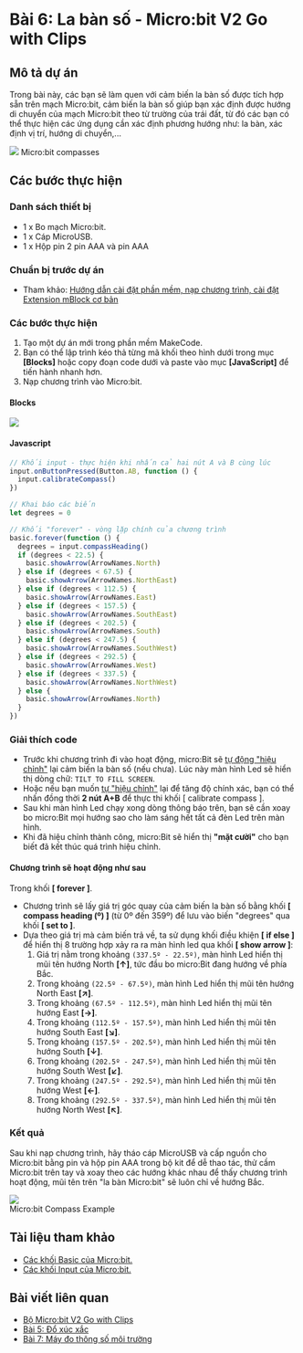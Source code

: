 # Bài 6: La bàn số - Micro:bit V2 Go with Clips

## Mô tả dự án

Trong bài này, các bạn sẽ làm quen với cảm biến la bàn số được tích hợp sẵn trên mạch Micro:bit, cảm biến la bàn số giúp bạn xác định được hướng di chuyển của mạch Micro:bit theo từ trường của trái đất, từ đó các bạn có thể thực hiện các ứng dụng cần xác định phương hướng như: la bàn, xác định vị trí, hướng di chuyển,...

![](/ex/less06/image/01_750px-Microbit_compasses.jpg)
Micro:bit compasses

## Các bước thực hiện

### Danh sách thiết bị

- 1 x Bo mạch Micro:bit.
- 1 x Cáp MicroUSB.
- 1 x Hộp pin 2 pin AAA và pin AAA

### Chuẩn bị trước dự án

- Tham khảo: [Hướng dẫn cài đặt phần mềm, nạp chương trình, cài đặt Extension mBlock cơ bản](https://github.com/makerlabvn/MakeCode-microbit)

### Các bước thực hiện

1. Tạo một dự án mới trong phần mềm MakeCode.
1. Bạn có thể lập trình kéo thả từng mã khối theo hình dưới trong mục **[Blocks]** hoặc copy đoạn code dưới và paste vào mục **[JavaScript]** để tiến hành nhanh hơn.
1. Nạp chương trình vào Micro:bit.

#### Blocks

![](/ex/less06/image/02_675px-Microbit_V2_Go_Bai_7.png)  

#### Javascript

```js
// Khối input - thực hiện khi nhấn cả hai nút A và B cùng lúc
input.onButtonPressed(Button.AB, function () {
  input.calibrateCompass()
})

// Khai báo các biến
let degrees = 0

// Khối "forever" - vòng lặp chính của chương trình
basic.forever(function () {
  degrees = input.compassHeading()
  if (degrees < 22.5) {
    basic.showArrow(ArrowNames.North)
  } else if (degrees < 67.5) {
    basic.showArrow(ArrowNames.NorthEast)
  } else if (degrees < 112.5) {
    basic.showArrow(ArrowNames.East)
  } else if (degrees < 157.5) {
    basic.showArrow(ArrowNames.SouthEast)
  } else if (degrees < 202.5) {
    basic.showArrow(ArrowNames.South)
  } else if (degrees < 247.5) {
    basic.showArrow(ArrowNames.SouthWest)
  } else if (degrees < 292.5) {
    basic.showArrow(ArrowNames.West)
  } else if (degrees < 337.5) {
    basic.showArrow(ArrowNames.NorthWest)
  } else {
    basic.showArrow(ArrowNames.North)
  }
})
```

### Giải thích code

- Trước khi chương trình đi vào hoạt động, micro:Bit sẽ <u>tự động "hiệu chỉnh"</u> lại cảm biến la bàn số (nếu chưa). Lúc này màn hình Led sẽ hiển thị dòng chữ: `TILT TO FILL SCREEN`.
- Hoặc nếu bạn muốn <u>tự "hiệu chỉnh"</u> lại để tăng độ chính xác, bạn có thể nhấn đồng thời **2 nút A+B** để thực thi khối [ calibrate compass ].
- Sau khi màn hình Led chạy xong dòng thông báo trên, bạn sẽ cần xoay bo micro:Bit mọi hướng sao cho làm sáng hết tất cả đèn Led trên màn hình.
- Khi đã hiệu chỉnh thành công, micro:Bit sẽ hiển thị **"mặt cười"** cho bạn biết đã kết thúc quá trình hiệu chỉnh.

#### Chương trình sẽ hoạt động như sau

Trong khối **[ forever ]**.

- Chương trình sẽ lấy giá trị góc quay của cảm biến la bàn số bằng khối **[ compass heading (º) ]** (từ 0º đến 359º) để lưu vào biến "degrees" qua khối **[ set to ]**.
- Dựa theo giá trị mà cảm biến trả về, ta sử dụng khối điều khiện **[ if else ]** để hiển thị 8 trường hợp xảy ra ra màn hình led qua khối **[ show arrow ]**:
    1. Giá trị nằm trong khoảng `(337.5º - 22.5º)`, màn hình Led hiển thị mũi tên hướng North **[↑]**, tức đầu bo micro:Bit đang hướng về phía Bắc.
    1. Trong khoảng `(22.5º - 67.5º)`, màn hình Led hiển thị mũi tên hướng North East **[↗]**.
    1. Trong khoảng `(67.5º - 112.5º)`, màn hình Led hiển thị mũi tên hướng East **[→]**.
    1. Trong khoảng `(112.5º - 157.5º)`, màn hình Led hiển thị mũi tên hướng South East **[↘]**.
    1. Trong khoảng `(157.5º - 202.5º)`, màn hình Led hiển thị mũi tên hướng South **[↓]**.
    1. Trong khoảng `(202.5º - 247.5º)`, màn hình Led hiển thị mũi tên hướng South West **[↙]**.
    1. Trong khoảng `(247.5º - 292.5º)`, màn hình Led hiển thị mũi tên hướng West **[←]**.
    1. Trong khoảng `(292.5º - 337.5º)`, màn hình Led hiển thị mũi tên hướng North West **[↖]**.

### Kết quả

Sau khi nạp chương trình, hãy tháo cáp MicroUSB và cấp nguồn cho Micro:bit bằng pin và hộp pin AAA trong bộ kit để dễ thao tác, thử cầm Micro:bit trên tay và xoay theo các hướng khác nhau để thấy chương trình hoạt động, mũi tên trên "la bàn Micro:bit" sẽ luôn chỉ về hướng Bắc.

![](/ex/less06/image/03_1050px-Screenshot_2023-07-31_at_13.24.50.png)  
Micro:bit Compass Example

## Tài liệu tham khảo

- [Các khối Basic của Micro:bit.](https://makecode.microbit.org/reference/basic)
- [Các khối Input của Micro:bit.](https://makecode.microbit.org/reference/input)

## Bài viết liên quan

- [Bộ Micro:bit V2 Go with Clips](/README.md)
- [Bài 5: Đổ xúc xắc](/ex/less05/README.md)
- [Bài 7: Máy đo thông số môi trường](/ex/less07/README.md)

